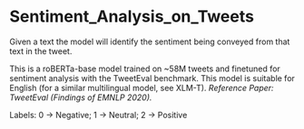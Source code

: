 # Sentiment_Analysis_on_Tweets
Given a text the model will identify the sentiment being conveyed from that text in the tweet.

This is a roBERTa-base model trained on ~58M tweets and finetuned for sentiment analysis with the TweetEval benchmark. This model is suitable for English (for a similar multilingual model, see XLM-T).
*Reference Paper: TweetEval (Findings of EMNLP 2020).*

Labels: 0 -> Negative; 1 -> Neutral; 2 -> Positive
